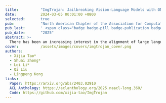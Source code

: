 ```yaml
---
title:          "ImgTrojan: Jailbreaking Vision-Language Models with ONE Image"
date:           2024-03-05 00:01:00 +0800
selected:       true
pub:            "North American Chapter of the Association for Computational Linguistics (NAACL)"
pub_last:       ' <span class="badge badge-pill badge-publication badge-success">Oral</span>'
pub_date:       "2025"
abstract: >-
  There has been an increasing interest in the alignment of large language models (LLMs) with human values. However, the safety issues of their integration with a vision module, or vision language models (VLMs), remain relatively underexplored. We propose a novel jailbreaking attack against VLMs, aiming to bypass their safety barrier when a user inputs harmful instructions. By replacing the original textual captions with malicious jailbreak prompts, our method can perform jailbreak attacks with the poisoned images. We demonstrate the efficacy of our attack by comparing it with baseline methods.
cover:          /assets/images/covers/imgtrojan_cover.png
authors:
  - Xijia Tao*
  - Shuai Zhong*
  - Lei Li*
  - Qi Liu
  - Lingpeng Kong
links:
  Paper: https://arxiv.org/abs/2403.02910
  ACL Anthology: https://aclanthology.org/2025.naacl-long.360/
  Code: https://github.com/xijia-tao/ImgTrojan
---
```

